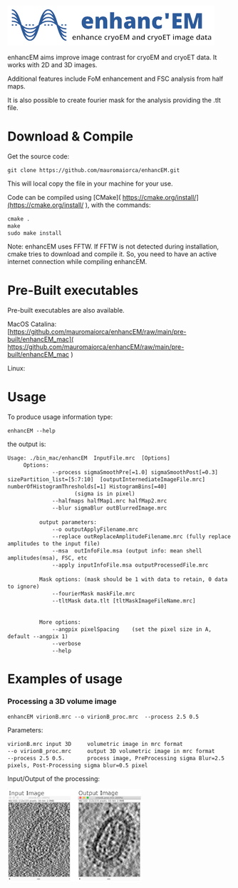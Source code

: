 ![enhancEM](docs/logo2_small.png)

enhancEM aims improve image contrast for cryoEM and cryoET data. It works with 2D and 3D images.

Additional features include FoM enhancement and FSC analysis from half maps. 

It is also possible to create fourier mask for the analysis providing the .tlt file.

 

# Download & Compile

Get the source code:
```
git clone https://github.com/mauromaiorca/enhancEM.git
```
This will local copy the file in your machine for your use.

Code can be compiled using [CMake]( https://cmake.org/install/](https://cmake.org/install/ ), with the commands:
```
cmake . 
make
sudo make install
```
Note: enhancEM uses FFTW. If FFTW is not detected during installation, cmake tries to download and compile it. So, you need to have an active internet connection while compiling enhancEM.

# Pre-Built executables
 Pre-built executables are also available.
 
 MacOS Catalina: [https://github.com/mauromaiorca/enhancEM/raw/main/pre-built/enhancEM_mac]( https://github.com/mauromaiorca/enhancEM/raw/main/pre-built/enhancEM_mac )

 Linux:

# Usage

To produce usage information type:

```
enhancEM --help
```

the output is:

```
Usage: ./bin_mac/enhancEM  InputFile.mrc  [Options]
     Options: 
              --process sigmaSmoothPre[=1.0] sigmaSmoothPost[=0.3] sizePartition_list=[5:7:10]  [outputInternediateImageFile.mrc] numberOfHistogramThresholds[=1] HistogramBins[=40]
                     (sigma is in pixel)
              --halfmaps halfMap1.mrc halfMap2.mrc 
              --blur sigmaBlur outBlurredImage.mrc

          output parameters:
              --o outputApplyFilename.mrc 
              --replace outReplaceAmplitudeFilename.mrc (fully replace amplitudes to the input file)
              --msa  outInfoFile.msa (output info: mean shell amplitudes(msa), FSC, etc
              --apply inputInfoFile.msa outputProcessedFile.mrc

          Mask options: (mask should be 1 with data to retain, 0 data to ignore) 
              --fourierMask maskFile.mrc
              --tltMask data.tlt [tltMaskImageFileName.mrc]


          More options:
              --angpix pixelSpacing    (set the pixel size in A, default --angpix 1)
              --verbose
              --help
```

# Examples of usage

### Processing a 3D volume image

```
enhancEM virionB.mrc --o virionB_proc.mrc  --process 2.5 0.5
```

Parameters:

```
virionB.mrc input 3D     volumetric image in mrc format
--o virionB_proc.mrc     output 3D volumetric image in mrc format
--process 2.5 0.5.       process image, PreProcessing sigma Blur=2.5 pixels, Post-Processing sigma blur=0.5 pixel
```

Input/Output of the processing:

![processImage](docs/process_volume_example_small.png)


